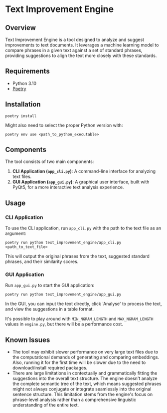 # Text Improvement Engine

## Overview
Text Improvement Engine is a tool designed to analyze and suggest improvements to text documents. It leverages a machine learning model to compare phrases in a given text against a set of standard phrases, providing suggestions to align the text more closely with these standards.

## Requirements
- Python 3.10
- [Poetry](https://python-poetry.org/)

## Installation
```
poetry install
```
Might also need to select the proper Python version with:
```
poetry env use <path_to_python_executable>
```

## Components
The tool consists of two main components:
1. **CLI Application (`app_cli.py`)**: A command-line interface for analyzing text files.
2. **GUI Application (`app_gui.py`)**: A graphical user interface, built with PyQt5, for a more interactive text analysis experience.

## Usage

### CLI Application

To use the CLI application, run `app_cli.py` with the path to the text file as an argument:

```
poetry run python text_improvement_engine/app_cli.py <path_to_text_file>
```

This will output the original phrases from the text, suggested standard phrases, and their similarity scores.

### GUI Application

Run `app_gui.py` to start the GUI application:

```
poetry run python text_improvement_engine/app_gui.py
```

In the GUI, you can input the text directly, click 'Analyse' to process the text, and view the suggestions in a table format.

It's possible to play around with `MIN_NGRAM_LENGTH` and `MAX_NGRAM_LENGTH` values in `engine.py`, but there will be a performance cost.

## Known Issues

- The tool may exhibit slower performance on very large text files due to the computational demands of generating and comparing embeddings. Also, running it for the first time will be slower due to the need to download/install required packages. 
- There are large limitations in contextually and grammatically fitting the suggestions into the overall text structure. The engine doesn't analyze the complete semantic tree of the text, which means suggested phrases might not always conjugate or integrate seamlessly into the original sentence structure. This limitation stems from the engine's focus on phrase-level analysis rather than a comprehensive linguistic understanding of the entire text.
